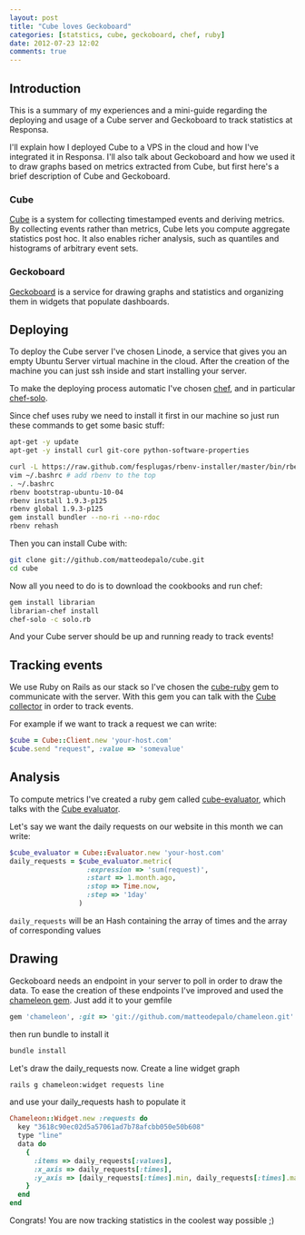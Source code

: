 ```yaml
---
layout: post
title: "Cube loves Geckoboard"
categories: [statstics, cube, geckoboard, chef, ruby]
date: 2012-07-23 12:02
comments: true
---
```


## Introduction

This is a summary of my experiences and a mini-guide regarding the deploying and usage of a Cube server and Geckoboard to track statistics at Responsa.

I'll explain how I deployed Cube to a VPS in the cloud and how I've integrated it in Responsa. I'll also talk about Geckoboard and how we used it to draw graphs based on metrics extracted from Cube, but first here's a brief description of Cube and Geckoboard.

### Cube

[Cube](http://square.github.com/cube/) is a system for collecting timestamped events and deriving metrics. By collecting events rather than metrics, Cube lets you compute aggregate statistics post hoc. It also enables richer analysis, such as quantiles and histograms of arbitrary event sets.

### Geckoboard

[Geckoboard](http://www.geckoboard.com) is a service for drawing graphs and statistics and organizing them in widgets that populate dashboards.

## Deploying

To deploy the Cube server I've chosen Linode, a service that gives you an empty Ubuntu Server virtual machine in the cloud. After the creation of the machine you can just ssh inside and start installing your server.

To make the deploying process automatic I've chosen [chef](http://wiki.opscode.com/display/chef/About), and in particular [chef-solo](http://wiki.opscode.com/display/chef/Chef+Solo).
	
Since chef uses ruby we need to install it first in our machine so just run these commands to get some basic stuff:

```bash
apt-get -y update
apt-get -y install curl git-core python-software-properties
```
	
```bash
curl -L https://raw.github.com/fesplugas/rbenv-installer/master/bin/rbenv-installer | bash
vim ~/.bashrc # add rbenv to the top
. ~/.bashrc
rbenv bootstrap-ubuntu-10-04
rbenv install 1.9.3-p125
rbenv global 1.9.3-p125
gem install bundler --no-ri --no-rdoc
rbenv rehash
```
	
Then you can install Cube with:

```bash
git clone git://github.com/matteodepalo/cube.git
cd cube
```

Now all you need to do is to download the cookbooks and run chef:

```bash
gem install librarian
librarian-chef install
chef-solo -c solo.rb
```

And your Cube server should be up and running ready to track events!

## Tracking events

We use Ruby on Rails as our stack so I've chosen the [cube-ruby](https://github.com/codykrieger/cube-ruby) gem to communicate with the server. With this gem you can talk with the [Cube collector](https://github.com/square/cube/wiki/Collector) in order to track events.

For example if we want to track a request we can write:

```ruby
$cube = Cube::Client.new 'your-host.com'
$cube.send "request", :value => 'somevalue'
```

## Analysis

To compute metrics I've created a ruby gem called [cube-evaluator](https://github.com/matteodepalo/cube-evaluator), which talks with the [Cube evaluator](https://github.com/square/cube/wiki/Collector).

Let's say we want the daily requests on our website in this month we can write:

```ruby
$cube_evaluator = Cube::Evaluator.new 'your-host.com'
daily_requests = $cube_evaluator.metric(
				   :expression => 'sum(request)',
				   :start => 1.month.ago,
				   :stop => Time.now,
				   :step => '1day'
				 )
```

`daily_requests` will be an Hash containing the array of times and the array of corresponding values

## Drawing

Geckoboard needs an endpoint in your server to poll in order to draw the data. To ease the creation of these endpoints I've improved and used the [chameleon gem](https://github.com/matteodepalo/chameleon). Just add it to your gemfile

```ruby
gem 'chameleon', :git => 'git://github.com/matteodepalo/chameleon.git'
```
	
then run bundle to install it

```bash
bundle install
```

Let's draw the daily_requests now. Create a line widget graph

```bash
rails g chameleon:widget requests line
```

and use your daily_requests hash to populate it

```ruby
Chameleon::Widget.new :requests do
  key "3618c90ec02d5a57061ad7b78afcbb050e50b608"
  type "line"
  data do
    {
      :items => daily_requests[:values],
      :x_axis => daily_requests[:times],
      :y_axis => [daily_requests[:times].min, daily_requests[:times].max]
    }
  end
end
```

Congrats! You are now tracking statistics in the coolest way possible ;)